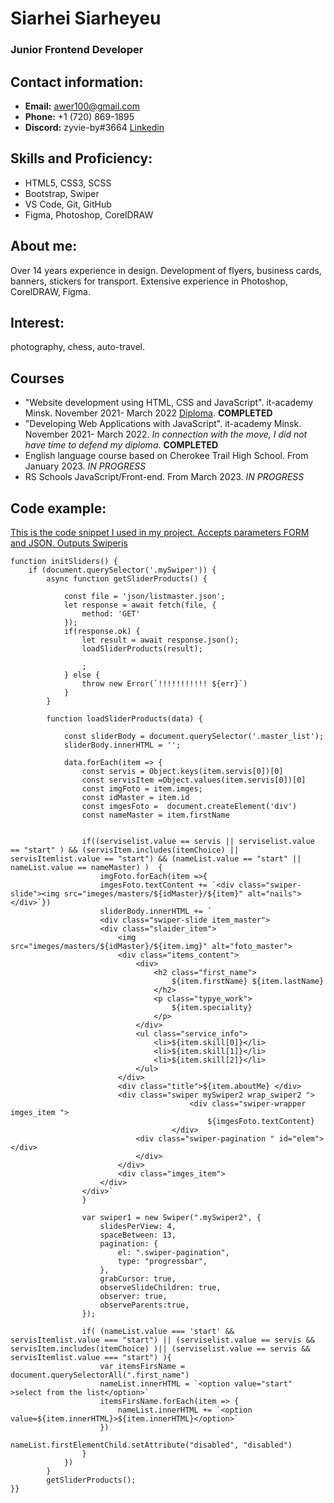 # Siarhei Siarheyeu #
### Junior Frontend Developer ###
## Contact information: ##
* **Email:** awer100@gmail.com 
* **Phone:** +1 (720) 869-1895 
* **Discord:** zyvie-by#3664 
[Linkedin](https://www.linkedin.com/in/siarhei-siarheyeu-339463170/)
## Skills and Proficiency: ##
* HTML5, CSS3, SCSS 
* Bootstrap, Swiper 
* VS Code, Git, GitHub 
* Figma, Photoshop, CorelDRAW 
## About me: ##
<p>Over 14 years experience in design. Development of flyers, business cards, banners, stickers for transport. Extensive experience in Photoshop, CorelDRAW, Figma.</p>

## Interest: ##
<p>photography, chess, auto-travel.</p>

## Courses ##
* "Website development using HTML, CSS and JavaScript". it-academy Minsk. November 2021- March 2022 [Diploma](/certificate.pdf).
**COMPLETED**
* "Developing Web Applications with JavaScript". it-academy Minsk. November 2021- March 2022.
*In connection with the move, I did not have time to defend my diploma.*
**COMPLETED**
* English language course based on Cherokee Trail High School. From January 2023.
*IN PROGRESS*
* RS Schools JavaScript/Front-end. From March 2023.
*IN PROGRESS*

## Code example: ##
[This is the code snippet I used in my project. Accepts parameters FORM and JSON. Outputs Swiperjs](https://awer17.github.io/Nails_club/)

```
function initSliders() {
    if (document.querySelector('.mySwiper')) { 
        async function getSliderProducts() {
            
            const file = 'json/listmaster.json';
            let response = await fetch(file, {
                method: 'GET'
            });
            if(response.ok) {
                let result = await response.json();
                loadSliderProducts(result);
                
                ;
            } else {
                throw new Error(`!!!!!!!!!!! ${err}`)
            }
        }
    
        function loadSliderProducts(data) {
            
            const sliderBody = document.querySelector('.master_list');
            sliderBody.innerHTML = '';

            data.forEach(item => {
                const servis = Object.keys(item.servis[0])[0]
                const servisItem =Object.values(item.servis[0])[0]
                const imgFoto = item.imges;
                const idMaster = item.id
                const imgesFoto =  document.createElement('div')
                const nameMaster = item.firstName


                if((serviselist.value == servis || serviselist.value == "start" ) && (servisItem.includes(itemChoice) || servisItemlist.value == "start") && (nameList.value == "start" || nameList.value == nameMaster) )  {
                    imgFoto.forEach(item =>{
                    imgesFoto.textContent += `<div class="swiper-slide"><img src="imeges/masters/${idMaster}/${item}" alt="nails"></div>`})
                    sliderBody.innerHTML += `
                    <div class="swiper-slide item_master">
                    <div class="slaider_item">
                        <img src="imeges/masters/${idMaster}/${item.img}" alt="foto_master">
                        <div class="items_content">
                            <div>
                                <h2 class="first_name">
                                    ${item.firstName} ${item.lastName}
                                </h2>
                                <p class="typye_work">
                                    ${item.speciality}
                                </p>
                            </div>
                            <ul class="service_info">
                                <li>${item.skill[0]}</li>
                                <li>${item.skill[1]}</li>
                                <li>${item.skill[2]}</li>
                            </ul>
                        </div>
                        <div class="title">${item.aboutMe} </div>
                        <div class="swiper mySwiper2 wrap_swiper2 ">
                                        <div class="swiper-wrapper imges_item ">
                                            ${imgesFoto.textContent}                            
                                    </div>
                            <div class="swiper-pagination " id="elem"></div>
                            </div>
                        </div>
                        <div class="imges_item">   
                    </div>
                </div>` 
                }  
                
                var swiper1 = new Swiper(".mySwiper2", {
                    slidesPerView: 4,
                    spaceBetween: 13,
                    pagination: {
                        el: ".swiper-pagination",
                        type: "progressbar",
                    },
                    grabCursor: true,
                    observeSlideChildren: true,
                    observer: true,
                    observeParents:true,
                });    
                
                if( (nameList.value === 'start' && servisItemlist.value === "start") || (serviselist.value == servis && servisItem.includes(itemChoice) )|| (serviselist.value == servis && servisItemlist.value === "start") ){
                    var itemsFirsName = document.querySelectorAll(".first_name")
                    nameList.innerHTML = `<option value="start" >select from the list</option>`
                    itemsFirsName.forEach(item => {
                        nameList.innerHTML += `<option value=${item.innerHTML}>${item.innerHTML}</option>`
                    })
                    nameList.firstElementChild.setAttribute("disabled", "disabled")
                }
            })
        }
        getSliderProducts();
}}
```



